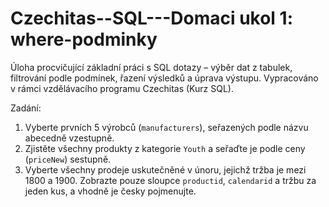 # Czechitas--SQL---Domaci ukol 1: where-podminky
Úloha procvičující základní práci s SQL dotazy – výběr dat z tabulek, filtrování podle podmínek, řazení výsledků a úprava výstupu. Vypracováno v rámci vzdělávacího programu Czechitas (Kurz SQL).

Zadání:
1. Vyberte prvních 5 výrobců (`manufacturers`), seřazených podle názvu abecedně vzestupně.
2. Zjistěte všechny produkty z kategorie `Youth` a seřaďte je podle ceny (`priceNew`) sestupně.
3. Vyberte všechny prodeje uskutečněné v únoru, jejichž tržba je mezi 1800 a 1900.
   Zobrazte pouze sloupce `productid`, `calendarid` a tržbu za jeden kus, a vhodně je česky pojmenujte.
